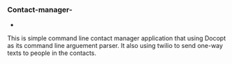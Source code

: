 
### Contact-manager-
-
This is simple command line  contact manager application that using Docopt as its command line arguement parser.
It also using twilio  to send one-way texts to people in the contacts.


